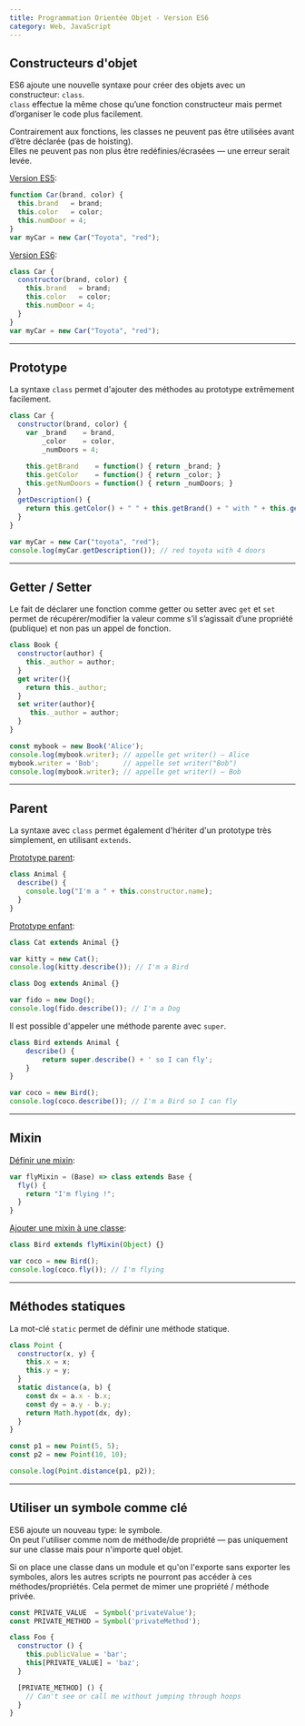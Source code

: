 ```yaml
---
title: Programmation Orientée Objet - Version ES6
category: Web, JavaScript
---
```


## Constructeurs d'objet

ES6 ajoute une nouvelle syntaxe pour créer des objets avec un constructeur: `class`.  
`class` effectue la même chose qu’une fonction constructeur mais permet d’organiser le code plus facilement.

Contrairement aux fonctions, les classes ne peuvent pas être utilisées avant d’être déclarée (pas de hoisting).  
Elles ne peuvent pas non plus être redéfinies/écrasées — une erreur serait levée.

<ins>Version ES5</ins>:

``` js
function Car(brand, color) {
  this.brand   = brand;
  this.color   = color;
  this.numDoor = 4;
}
var myCar = new Car("Toyota", "red");
```

<ins>Version ES6</ins>:

``` js
class Car {
  constructor(brand, color) {
    this.brand   = brand;
    this.color   = color;
    this.numDoor = 4;
  }
}
var myCar = new Car("Toyota", "red");
```

---

## Prototype

La syntaxe `class` permet d'ajouter des méthodes au prototype extrêmement facilement.

``` js
class Car {
  constructor(brand, color) {
    var _brand    = brand,
        _color    = color,
        _numDoors = 4;

    this.getBrand    = function() { return _brand; }
    this.getColor    = function() { return _color; }
    this.getNumDoors = function() { return _numDoors; }
  }
  getDescription() {
    return this.getColor() + " " + this.getBrand() + " with " + this.getNumDoors() + " doors";
  }
}

var myCar = new Car("toyota", "red");
console.log(myCar.getDescription()); // red toyota with 4 doors
```

---

## Getter / Setter

Le fait de déclarer une fonction comme getter ou setter avec `get` et `set` permet de récupérer/modifier la valeur comme s’il s’agissait d’une propriété (publique) et non pas un appel de fonction.

``` js
class Book {
  constructor(author) {
    this._author = author;
  }
  get writer(){
    return this._author;
  }
  set writer(author){
     this._author = author;
  }
}

const mybook = new Book('Alice');
console.log(mybook.writer); // appelle get writer() — Alice
mybook.writer = 'Bob';      // appelle set writer("Bob")
console.log(mybook.writer); // appelle get writer() — Bob
```

---

## Parent

La syntaxe avec `class` permet également d'hériter d'un prototype très simplement, en utilisant `extends`.

<ins>Prototype parent</ins>:

``` js
class Animal {
  describe() {
    console.log("I'm a " + this.constructor.name);
  }
}
```

<ins>Prototype enfant</ins>:

``` js
class Cat extends Animal {}

var kitty = new Cat();
console.log(kitty.describe()); // I'm a Bird
```

``` js
class Dog extends Animal {}

var fido = new Dog();
console.log(fido.describe()); // I'm a Dog
```

Il est possible d'appeler une méthode parente avec `super`.

``` js
class Bird extends Animal {
    describe() {
        return super.describe() + ' so I can fly';
    }
}

var coco = new Bird();
console.log(coco.describe()); // I'm a Bird so I can fly
```

---

## Mixin

<ins>Définir une mixin</ins>:

``` js
var flyMixin = (Base) => class extends Base {
  fly() {
    return "I'm flying !";
  }
}
```

<ins>Ajouter une mixin à une classe</ins>:

``` js
class Bird extends flyMixin(Object) {}

var coco = new Bird();
console.log(coco.fly()); // I'm flying
```

---

## Méthodes statiques

La mot-clé `static` permet de définir une méthode statique.

``` js
class Point {
  constructor(x, y) {
    this.x = x;
    this.y = y;
  }
  static distance(a, b) {
    const dx = a.x - b.x;
    const dy = a.y - b.y;
    return Math.hypot(dx, dy);
  }
}

const p1 = new Point(5, 5);
const p2 = new Point(10, 10);

console.log(Point.distance(p1, p2));
```

---

## Utiliser un symbole comme clé

ES6 ajoute un nouveau type: le symbole.  
On peut l'utiliser comme nom de méthode/de propriété — pas uniquement sur une classe mais pour n'importe quel objet. 

Si on place une classe dans un module et qu'on l'exporte sans exporter les symboles, alors les autres scripts ne pourront pas accéder à ces méthodes/propriétés. Cela permet de mimer une propriété / méthode privée.

``` js
const PRIVATE_VALUE  = Symbol('privateValue');
const PRIVATE_METHOD = Symbol('privateMethod');

class Foo {
  constructor () {
    this.publicValue = 'bar';
    this[PRIVATE_VALUE] = 'baz';
  }

  [PRIVATE_METHOD] () {
    // Can't see or call me without jumping through hoops
  }
}
```
